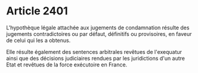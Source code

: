 # Article 2401

L'hypothèque légale attachée aux jugements de condamnation résulte des jugements contradictoires ou par défaut, définitifs ou provisoires, en faveur de celui qui les a obtenus.

Elle résulte également des sentences arbitrales revêtues de l'exequatur ainsi que des décisions judiciaires rendues par les juridictions d'un autre Etat et revêtues de la force exécutoire en France.
